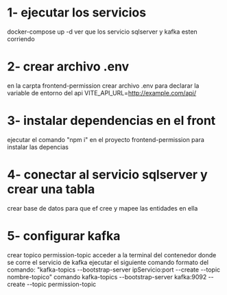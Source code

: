 # 1- ejecutar los servicios

docker-compose up -d 
ver que los servicio sqlserver y kafka esten corriendo

# 2- crear archivo .env

en la carpta frontend-permission crear archivo .env para declarar la variable de entorno del api
VITE_API_URL=http://example.com/api/

# 3- instalar dependencias en el front 

ejecutar el comando "npm i" en el proyecto frontend-permission para instalar las depencias

# 4- conectar al servicio sqlserver y crear una tabla
crear base de datos para que ef cree y mapee las entidades en ella

# 5- configurar kafka
crear topico permission-topic
acceder a la terminal del contenedor donde se corre el servicio de kafka
ejecutar el siguiente comando
formato del comando:  "kafka-topics --bootstrap-server ipServicio:port --create --topic nombre-topico"
comando kafka-topics --bootstrap-server kafka:9092 --create --topic permission-topic





